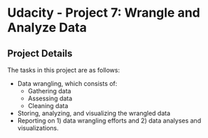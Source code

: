 Udacity - Project 7: Wrangle and Analyze Data
=============================================

Project Details
---------------
The tasks in this project are as follows:

* Data wrangling, which consists of:
    * Gathering data
    * Assessing data
    * Cleaning data
* Storing, analyzing, and visualizing the wrangled data
* Reporting on 1) data wrangling efforts and 2) data analyses and visualizations.
